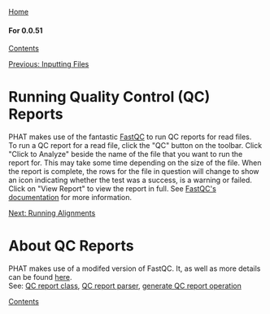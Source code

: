 [Home](https://chgibb.github.io/PHATDocs/)

#### For 0.0.51
[Contents](https://chgibb.github.io/PHATDocs/docs/releases/0.0.51/home)

[Previous: Inputting Files](https://chgibb.github.io/PHATDocs/docs/releases/0.0.51/inputtingFiles)

# Running Quality Control (QC) Reports
PHAT makes use of the fantastic [FastQC](https://www.bioinformatics.babraham.ac.uk/projects/fastqc/) to run QC reports for read files.  
To run a QC report for a read file, click the "QC" button on the toolbar. Click "Click to Analyze" beside the name of the file that you want to run the report for. This may take some time depending on the size of the file. When the report is complete, the rows for the file in question will change to show an icon indicating whether the test was a success, is a warning or failed. Click on "View Report" to view the report in full. See [FastQC's documentation](https://www.bioinformatics.babraham.ac.uk/projects/fastqc/Help/) for more information.

[Next: Running Alignments](https://chgibb.github.io/PHATDocs/docs/releases/0.0.51/runningAlignments)

# About QC Reports
PHAT makes use of a modifed version of FastQC. It, as well as more details can be found [here](https://github.com/chgibb/FastQC0.11.5).  
See: [QC report class](https://github.com/chgibb/PHAT/blob/0.0.51/src/req/QCData.ts), [QC report parser](https://github.com/chgibb/PHAT/blob/0.0.51/QCReportSummary.ts), [generate QC report operation](https://github.com/chgibb/PHAT/blob/0.0.51/src/req/operations/GenerateQCReport.ts)


[Contents](https://chgibb.github.io/PHATDocs/docs/releases/0.0.51/home)